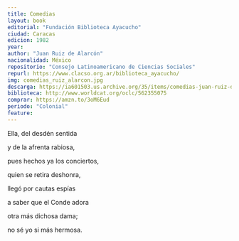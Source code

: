 ```yaml
---
title: Comedias
layout: book
editorial: "Fundación Biblioteca Ayacucho"
ciudad: Caracas
edicion: 1982
year: 
author: "Juan Ruiz de Alarcón"
nacionalidad: México
repositorio: "Consejo Latinoamericano de Ciencias Sociales"
repurl: https://www.clacso.org.ar/biblioteca_ayacucho/
img: comedias_ruiz_alarcon.jpg
descarga: https://ia601503.us.archive.org/35/items/comedias-juan-ruiz-de-alarcon/Comedias%20-%20Juan%20Ruiz%20de%20Alarcon.pdf
biblioteca: http://www.worldcat.org/oclc/562355075
comprar: https://amzn.to/3oM6Eud
periodo: "Colonial"
feature: 
---
```

 
Ella, del desdén sentida
 
y de la afrenta rabiosa,
 
pues hechos ya los conciertos,
 
quien se retira deshonra, 
 
llegó por cautas espías
 
a saber que el Conde adora
 
otra más dichosa dama; 
 
no sé yo si más hermosa.


